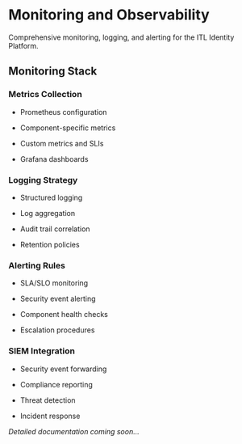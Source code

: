 # Monitoring and Observability

Comprehensive monitoring, logging, and alerting for the ITL Identity Platform.

## Monitoring Stack

### Metrics Collection

- Prometheus configuration

- Component-specific metrics

- Custom metrics and SLIs

- Grafana dashboards

### Logging Strategy

- Structured logging

- Log aggregation

- Audit trail correlation

- Retention policies

### Alerting Rules

- SLA/SLO monitoring

- Security event alerting

- Component health checks

- Escalation procedures

### SIEM Integration

- Security event forwarding

- Compliance reporting

- Threat detection

- Incident response

*Detailed documentation coming soon...*